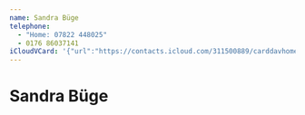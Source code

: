 ```yaml
---
name: Sandra Büge
telephone:
  - "Home: 07822 448025"
  - 0176 86037141
iCloudVCard: '{"url":"https://contacts.icloud.com/311500889/carddavhome/card/MERCREYzMEQtOTU0MC00MTE0LTkwMTItM0MzNDIyRDcxQjY3.vcf","etag":"\"kmfhbova\"","data":"BEGIN:VCARD\r\nVERSION:3.0\r\nFN:\r\nN:Büge;Sandra;;;\r\nUID:0DBDF30D-9540-4114-9012-3C3422D71B67\r\nPRODID:-//Apple Inc.//Apple WebDAV Outlook Store 4.8.26//ENX-APPLE-OL-MAPPI\r\n NG-INFO:1\r\nREV:2025-04-03T22:15:02Z\r\nORG:;\r\nTEL;TYPE=HOME:07822 448025\r\nTEL;TYPE=CELL:0176 86037141\r\nEND:VCARD"}'
---
```

# Sandra Büge